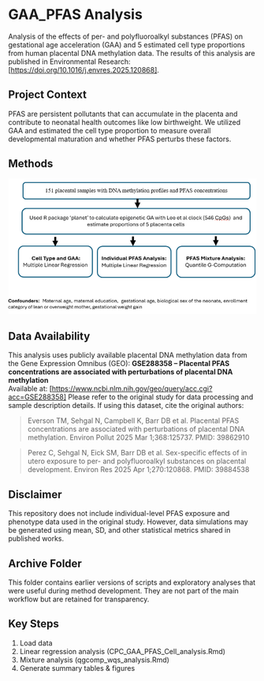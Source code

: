 # GAA_PFAS Analysis
Analysis of the effects of per- and polyfluoroalkyl substances (PFAS) on gestational age acceleration (GAA) and 5 estimated cell type proportions from human placental DNA methylation data. The results of this analysis are published in Environmental Research: [https://doi.org/10.1016/j.envres.2025.120868]. 
## Project Context
PFAS are persistent pollutants that can accumulate in the placenta and contribute to neonatal health outcomes like low birthweight. We utilized GAA and estimated the cell type proportion to measure overall developmental maturation and whether PFAS perturbs these factors. 

## Methods  
![Flow chart of methods performed in main analysis.](Method_flowchart.png)
## Data Availability 
This analysis uses publicly available placental DNA methylation data from the Gene Expression Omnibus (GEO):
**GSE288358 – Placental PFAS concentrations are associated with perturbations of placental DNA methylation**  
Available at: [https://www.ncbi.nlm.nih.gov/geo/query/acc.cgi?acc=GSE288358]
Please refer to the original study for data processing and sample description details.
If using this dataset, cite the original authors:
> Everson TM, Sehgal N, Campbell K, Barr DB et al. Placental PFAS concentrations are associated with perturbations of placental DNA methylation. Environ Pollut 2025 Mar 1;368:125737. PMID: 39862910

> Perez C, Sehgal N, Eick SM, Barr DB et al. Sex-specific effects of in utero exposure to per- and polyfluoroalkyl substances on placental development. Environ Res 2025 Apr 1;270:120868. PMID: 39884538

## Disclaimer
This repository does not include individual-level PFAS exposure and phenotype data used in the original study. However, data simulations may be generated using mean, SD, and other statistical metrics shared in published works. 

## Archive Folder
This folder contains earlier versions of scripts and exploratory analyses that were useful during method development. They are not part of the main workflow but are retained for transparency.

## Key Steps
1. Load data 
2. Linear regression analysis (CPC_GAA_PFAS_Cell_analysis.Rmd)
3. Mixture analysis (qgcomp_wqs_analysis.Rmd) 
4. Generate summary tables & figures






